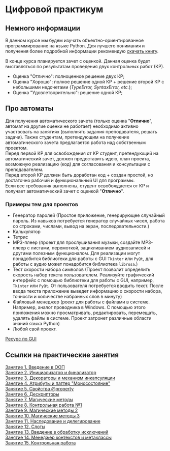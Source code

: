 # Цифровой практикум

## Немного информации

В данном курсе мы будем изучать объектно-ориентированное программирование на языке Python. Для лучшего понимания и получения более
подробной информации рекомендую [скачать книгу](https://disk.yandex.ru/i/eR99Y4Ukcum-3Q).  

В конце курса планируется зачет с оценкой. Данная оценка будет выставляться по результатам проведения двух контрольных работ (КР).

- Оценка "Отлично": полноценное решение двух КР;
- Оценка "Хорошо": полное решение одной КР + решение второй КР с небольшими недочетами (_TypeError, SyntaxError, etc._);
- Оценка "Удовлетворительно": решение одной КР;  

## Про автоматы

Для получения автоматического зачета (только оценка "**Отлично**", автомат на другие оценки не работает) необходимо активно участвовать на занятиях (выполнять задания преподавателя, решать задачи).
Также студентам, претендующим на получение автоматического зачета предлагается работа над собственным проектом.  
Перед первой КР для освобождения от КР студент, претендующий на автоматический зачет, должен предоставить идею, план проекта, возможную реализацию (код) для согласования и консультации с преподавателем.  
Перед второй КР должен быть доработан код + создан простой, но достаточно рабочий и функциональный UI для программы.   
Если все требования выполнены, студент освобождается от КР и получает автоматический зачет с оценкой "**Отлично**".  

### Примеры тем для проектов

- Генератор паролей (Простое приложение, генерирующее случайный пароль. Из навыков потребуется генератор случайных чисел, работа со строками, числами, вывод на экран, последовательности.)
- Калькулятор
- Тетрис
- MP3-плеер (проект для прослушивания музыки, создайте MP3-плеер с листами, перемоткой, зацикливанием аудиозаписей и другими полезным функционалом. Для реализации могут понадобится библиотеки для работы с GUI `Tkinter` или `PyQt`, для работы с аудио может понадобится библиотека `librosa`.)
- Тест скорости набора символов (Проект позволит определить скорость набор текста пользователем. Реализуйте графический интерфейс с помощью библиотеки для работы с GUI, например, `Tkinter` или `PyQt`. От пользователя потребуется вводить текст. После ввода текста приложение выведет информацию о скорости набора, точности и количестве набранных слов в минуту)
- Файловый менеджер (роект для работы с файлами в системе. Например, аналог проводника в Windows. С помощью этого приложения можно просматривать, редактировать, перемещать, удалять файлы в системе. Проект затронет различные области знаний языка Python)
- Любой свой проект.  

[Ресурс по GUI](https://doc.qt.io/qt-5/stylesheet-examples.html#customizing-qlineedit)

## Ссылки на практические занятия

[Занятие 1. Введение в ООП](https://drive.google.com/file/d/1dvtbkYJvjBfDOTiuQdNgmgzE7tGvCkMn/view?usp=share_link)  
[Занятие 2. Инициализатор и финализатор](https://drive.google.com/file/d/1kpt-OWxiSAmj9q_ZHuZo4VCdFXhA45LW/view?usp=share_link)  
[Занятие 3. Декораторы и механизм инкапсуляции](https://drive.google.com/file/d/1AFc1b-hAJ7p9RON7CEwZV3ifcdJ3qS1t/view?usp=share_link)  
[Занятие 4. Атрибуты и паттер "Моносостояние"](https://drive.google.com/file/d/1fUfoH0TEoun3sK8FkL7Wq090pq1MmEqj/view?usp=share_link)   
[Занятие 5. Свойства @property](https://drive.google.com/file/d/1z6wxdtsncCW57L7nGsi7bPrngT7KHmeF/view?usp=share_link)  
[Занятие 6. Дескрипторы](https://drive.google.com/file/d/1UuMzMRqIUw5vdmWsRtgNsdouKAlVI9CH/view?usp=share_link)  
[Занятие 7. Магические методы](https://drive.google.com/file/d/1I4eb2p2n2oKNz9Xtsb20EVQ9YWyvMgg2/view?usp=share_link)  
[Занятие 8. Контрольная работа №1](https://colab.research.google.com/drive/1LPyfzkmcGHYx1DbPUh3HFxXjL7EJR7sW)  
[Занятие 9. Магические методы 2](https://drive.google.com/file/d/1Yl2gITiePUZRBjBgzvdwjwQ2oSyTljMe/view?usp=sharing)  
[Занятие 10. Магические методы 3](https://drive.google.com/file/d/1JASflFudDfgqwZbLHGI5vZJWopI5eHQw/view?usp=drive_link)  
[Занятие 11. Наследование и делегирование](https://drive.google.com/file/d/1X7vPm1UEEmfjsfovdZZskWom9_EY7hpx/view?usp=drive_link)  
[Занятие 12. Слоты](https://drive.google.com/file/d/1YK7a2dyQa-MqFdPdbscTEFy9_qCsX5Ze/view?usp=drive_link)  
[Занятие 13. Введение в обработку исключений](https://drive.google.com/file/d/19ktgbvO77kk4QKDOheJOBh-JGYgZt_sg/view?usp=drive_link)  
[Занятие 14. Менеджер контекстов  и метаклассы](https://drive.google.com/file/d/1a3k62DFZn6yBQBswpa0mgg4XYknZJ53E/view?usp=drive_link)  
[Занятие 15. Контрольная работа](https://drive.google.com/file/d/17BF3p3QFQlEGl73g6z7jcYwJVOxFXpY5/view?usp=drive_link)  
